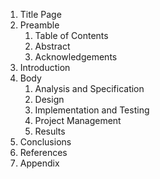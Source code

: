 1. Title Page
2. Preamble
	1. Table of Contents
	2. Abstract
	3. Acknowledgements
3. Introduction
4. Body
	1. Analysis and Specification
	2. Design
	3. Implementation and Testing
	4. Project Management
	5. Results
5. Conclusions
6. References
7. Appendix